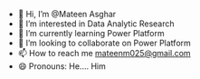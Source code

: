 - 👋 Hi, I’m @Mateen Asghar
- 👀 I’m interested in Data Analytic Research
- 🌱 I’m currently learning Power Platform
- 💞️ I’m looking to collaborate on Power Platform
- 📫 How to reach me mateenm025@gmail.com
- 😄 Pronouns: He.... Him


<!---
MateenAsghar/MateenAsghar is a ✨ special ✨ repository because its `README.md` (this file) appears on your GitHub profile.
You can click the Preview link to take a look at your changes.
--->
